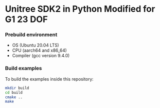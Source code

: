 # Unitree SDK2 in Python Modified for G1 23 DOF

### Prebuild environment
* OS  (Ubuntu 20.04 LTS)  
* CPU  (aarch64 and x86_64)   
* Compiler  (gcc version 9.4.0) 

### Build examples

To build the examples inside this repository:

```bash
mkdir build
cd build
cmake ..
make
```
